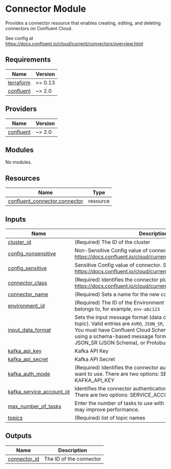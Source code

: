 # Connector Module

Provides a connector resource that enables creating, editing, and deleting connectors on Confluent Cloud.

See config at https://docs.confluent.io/cloud/current/connectors/overview.html

<!-- BEGIN_TF_DOCS -->
## Requirements

| Name | Version |
|------|---------|
| <a name="requirement_terraform"></a> [terraform](#requirement\_terraform) | >= 0.13 |
| <a name="requirement_confluent"></a> [confluent](#requirement\_confluent) | ~> 2.0 |

## Providers

| Name | Version |
|------|---------|
| <a name="provider_confluent"></a> [confluent](#provider\_confluent) | ~> 2.0 |

## Modules

No modules.

## Resources

| Name | Type |
|------|------|
| [confluent_connector.connector](https://registry.terraform.io/providers/confluentinc/confluent/latest/docs/resources/connector) | resource |

## Inputs

| Name | Description | Type | Default | Required |
|------|-------------|------|---------|:--------:|
| <a name="input_cluster_id"></a> [cluster\_id](#input\_cluster\_id) | (Required) The ID of the cluster | `string` | n/a | yes |
| <a name="input_config_nonsensitive"></a> [config\_nonsensitive](#input\_config\_nonsensitive) | Non-Sensitive Config value of connector. See more at https://docs.confluent.io/cloud/current/connectors/overview.html | `map(string)` | `{}` | no |
| <a name="input_config_sensitive"></a> [config\_sensitive](#input\_config\_sensitive) | Sensitive Config value of connector. See more at https://docs.confluent.io/cloud/current/connectors/overview.html | `map(string)` | `{}` | no |
| <a name="input_connector_class"></a> [connector\_class](#input\_connector\_class) | (Required) Identifies the connector plugin name. See more at https://docs.confluent.io/cloud/current/connectors/overview.html | `string` | n/a | yes |
| <a name="input_connector_name"></a> [connector\_name](#input\_connector\_name) | (Required) Sets a name for the new connector | `string` | n/a | yes |
| <a name="input_environment_id"></a> [environment\_id](#input\_environment\_id) | (Required) The ID of the Environment that the Kafka cluster belongs to, for example, `env-abc123` | `string` | n/a | yes |
| <a name="input_input_data_format"></a> [input\_data\_format](#input\_input\_data\_format) | Sets the input message format (data coming from the Kafka topic). Valid entries are `AVRO`, `JSON_SR`, `PROTOBUF`, `JSON`, or `BYTES`. You must have Confluent Cloud Schema Registry configured if using a schema-based message format (for example - Avro, JSON\_SR (JSON Schema), or Protobuf) | `string` | n/a | yes |
| <a name="input_kafka_api_key"></a> [kafka\_api\_key](#input\_kafka\_api\_key) | Kafka API Key | `string` | `""` | no |
| <a name="input_kafka_api_secret"></a> [kafka\_api\_secret](#input\_kafka\_api\_secret) | Kafka API Secret | `string` | `""` | no |
| <a name="input_kafka_auth_mode"></a> [kafka\_auth\_mode](#input\_kafka\_auth\_mode) | (Required) Identifies the connector authentication mode you want to use. There are two options: SERVICE\_ACCOUNT or KAFKA\_API\_KEY | `string` | n/a | yes |
| <a name="input_kafka_service_account_id"></a> [kafka\_service\_account\_id](#input\_kafka\_service\_account\_id) | Identifies the connector authentication mode you want to use. There are two options: SERVICE\_ACCOUNT or KAFKA\_API\_KEY | `string` | `""` | no |
| <a name="input_max_number_of_tasks"></a> [max\_number\_of\_tasks](#input\_max\_number\_of\_tasks) | Enter the number of tasks to use with the connector. More tasks may improve performance. | `string` | `1` | no |
| <a name="input_topics"></a> [topics](#input\_topics) | (Required) list of topic names | `list(string)` | n/a | yes |

## Outputs

| Name | Description |
|------|-------------|
| <a name="output_connector_id"></a> [connector\_id](#output\_connector\_id) | The ID of the connector |
<!-- END_TF_DOCS -->
